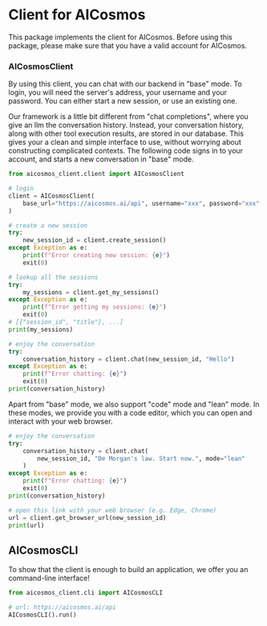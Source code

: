 # Client for AICosmos

This package implements the client for AICosmos. Before using this package, please make sure that you have a valid account for AICosmos. 

### AICosmosClient
By using this client, you can chat with our backend in "base" mode. To login, you will need the server's address, your username and your password. You can either start a new session, or use an existing one.

Our framework is a little bit different from "chat completions", where you give an llm the conversation history. Instead, your conversation history, along with other tool execution results, are stored in our database. This gives your a clean and simple interface to use, without worrying about constructing complicated contexts. The following code signs in to your account, and starts a new conversation in "base" mode.

```Python
from aicosmos_client.client import AICosmosClient 

# login
client = AICosmosClient(
    base_url="https://aicosmos.ai/api", username="xxx", password="xxx"
)

# create a new session
try:
    new_session_id = client.create_session()
except Exception as e:
    print(f"Error creating new session: {e}")
    exit(0)

# lookup all the sessions
try:
    my_sessions = client.get_my_sessions()
except Exception as e:
    print(f"Error getting my sessions: {e}")
    exit(0)
# [{"session_id", "title"}, ...]
print(my_sessions)

# enjoy the conversation
try:
    conversation_history = client.chat(new_session_id, "Hello")
except Exception as e:
    print(f"Error chatting: {e}")
    exit(0)
print(conversation_history)
```

Apart from "base" mode, we also support "code" mode and "lean" mode. In these modes, we provide you with a code editor, which you can open and interact with your web browser.

```Python
# enjoy the conversation
try:
    conversation_history = client.chat(
        new_session_id, "De Morgan's law. Start now.", mode="lean"
    )
except Exception as e:
    print(f"Error chatting: {e}")
    exit(0)
print(conversation_history)

# open this link with your web browser (e.g. Edge, Chrome)
url = client.get_browser_url(new_session_id)
print(url)
```

## AICosmosCLI
To show that the client is enough to build an application, we offer you an command-line interface!

```Python
from aicosmos_client.cli import AICosmosCLI

# url: https://aicosmos.ai/api
AICosmosCLI().run()
```
